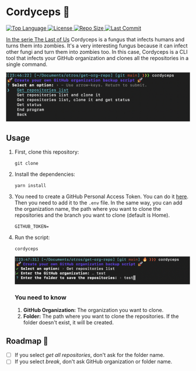 # Cordyceps 🐛

<p>
  <a href="https://github.com/camipozas/cordyceps">
    <img alt="Top Language" src="https://img.shields.io/github/languages/top/camipozas/cordyceps"/>
  </a>
  <a href="https://github.com/camipozas/cordyceps/blob/main/LICENSE">
    <img alt="License" src="https://img.shields.io/github/license/camipozas/cordyceps"/>
  </a>
  <a href="https://github.com/camipozas/cordyceps">
    <img alt="Repo Size" src="https://img.shields.io/github/repo-size/camipozas/cordyceps"/>
  </a>
    <a href="https://img.shields.io/github/last-commit/camipozas/cordyceps">
    <img alt="Last Commit" src="https://img.shields.io/github/last-commit/camipozas/cordyceps"/>
</p>

In the serie [The Last of Us](https://en.wikipedia.org/wiki/The_Last_of_Us) Cordyceps is a fungus that infects humans and turns them into zombies. It's a very interesting fungus because it can infect other fungi and turn them into zombies too. In this case, Cordyceps is a CLI tool that infects your GitHub organization and clones all the repositories in a single command.

![Initial Screen](/img/img1.png 'Initial screen')

## Usage

1.  First, clone this repository:

    ```
    git clone
    ```

2.  Install the dependencies:

    ```
    yarn install
    ```

3.  You need to create a GitHub Personal Access Token. You can do it [here](https://docs.github.com/en/enterprise-server@3.4/authentication/keeping-your-account-and-data-secure/creating-a-personal-access-token). Then you need to add it to the `.env` file. In the same way, you can add the organization name, the path where you want to clone the repositories and the branch you want to clone (default is Home).

    ```
    GITHUB_TOKEN=
    ```

4.  Run the script:

    ```
    cordyceps
    ```

    ![Get repositories](/img/img2.png 'Get repositories')

    ### You need to know

    1. **GitHub Organization:** The organization you want to clone.
    2. **Folder:** The path where you want to clone the repositories. If the folder doesn't exist, it will be created.

## Roadmap 🚀

- [ ] If you select _get all repositories_, don't ask for the folder name.
- [ ] If you select _break_, don't ask GitHub organization or folder name.
